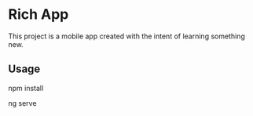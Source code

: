 # Rich App

This project is a mobile app created with the intent of learning something new.

## Usage

npm install

ng serve
